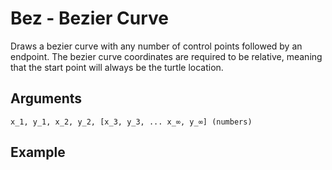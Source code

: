 # Bez - Bezier Curve

Draws a bezier curve with any number of control points followed by an endpoint. The bezier curve coordinates are required to be relative, meaning that the start point will always be the turtle location.

## Arguments

```x_1, y_1, x_2, y_2, [x_3, y_3, ... x_∞, y_∞] (numbers)```

## Example

<editor :code="`
Bezier Example
by Milo Jacobs and John Graphton\n
fil red.
sto 0.
mov 0 -100.
bez 80 50 50 50 20 100 -70 0 -60 0 -20 -40.
bez -20 40 -60 0 -70 0 20 -100 50 -50 80 -50.
mov -50 60.
bez -30 0 0 -30.
fil 0.
pen 15.
sto 255 200 200.
mov 0 -90.
bez 80 50 15 50.
sto darkred.
mov 0 -100.
bez 80 50 50 50 20 100 -70 0 -60 0 -20 -40.
bez -20 40 -60 0 -70 0 20 -100 50 -50 80 -50.
pen 5.
sto black.
`" 
:code-wordier=null
output-method='canvas'></editor>